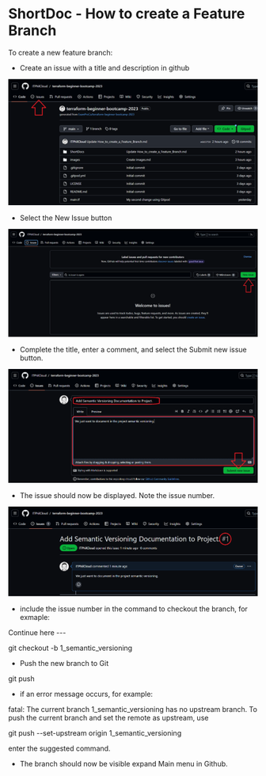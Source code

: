 # ShortDoc - How to create a Feature Branch

To create a new feature branch:

- Create an issue with a title and description in github

![Screenshot of GitHub issue menu.](/images/Issues1.png)

- Select the New Issue button

![Screenshot of GitHub New Issue Button](/images/Issues2.png)

- Complete the title, enter a comment, and select the Submit new issue button.

![Screenshot of GitHub New Issue Button](/images/Issues3.png)

- The issue should now be displayed. Note the issue number.

![Screenshot of new GitHub issue](/images/Issues4.png)

- include the issue number in the command to checkout the branch, for exmaple:


Continue here ---

git checkout -b 1_semantic_versioning 

- Push the new branch to Git

git push

- if an error message occurs, for example:

fatal: The current branch 1_semantic_versioning has no upstream branch. 
To push the current branch and set the remote as upstream, use

git push --set-upstream origin 1_semantic_versioning

enter the suggested command.

- The branch should now be visible expand Main menu in Github.

